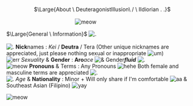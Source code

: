 <p align="center">
$\Large{About \ DeuteragonistIllusion\ / \ IIdiorian . .}$
</p>

ㅤㅤㅤㅤㅤㅤㅤㅤㅤㅤㅤㅤㅤㅤ![meow](https://64.media.tumblr.com/3a5c65b2ad6e0351d30113982990f993/59529026e66043b3-75/s1280x1920/f8b35da75fdacfba7dde49582b59216940345c23.pnj)

$\Large{General \  Information}$ ![.](https://xyz.crd.co/assets/images/gallery17/a62799b2.gif?v=4ca63763) <br> <br> ![.](https://xyz.crd.co/assets/images/gallery11/7eed65f4.gif?v=4ca63763) **Nick**names : *Kei* / **Deutra** / Tera (Other unique nicknames are appreciated, just please nothing sexual or inappropriate ![um](https://xyz.crd.co/assets/images/gallery11/007c8a23.png?v=4ca63763)) <br> ![err](https://xyz.crd.co/assets/images/gallery14/0faffe51.gif?v=4ca63763) *Sexuality* & **Gender** : **Aro***ace* ![&](https://xyz.crd.co/assets/images/gallery02/8f340d0e.gif?v=4ca63763) Gender***fluid*** ![.](https://xyz.crd.co/assets/images/gallery21/55e8cfa6.png?v=4ca63763) <br> ![meow](https://xyz.crd.co/assets/images/gallery03/65842f23.gif?v=4ca63763) **Pronouns** & Terms :  Any Pronouns ![hehe](https://xyz.crd.co/assets/images/gallery11/0d3842d9.gif?v=4ca63763) Both female and masculine terms are appreciated ![.](https://xyz.crd.co/assets/images/gallery03/79dab917.png?v=4ca63763) <br> ![.](https://xyz.crd.co/assets/images/gallery03/f8f6e3dc.gif?v=4ca63763) *Age* & **Nationality** : Minor + Will only share if I'm comfortable ![aa](https://xyz.crd.co/assets/images/gallery03/5ff29e38.gif?v=4ca63763) & Southeast Asian (Filipino) ![yay](https://xyz.crd.co/assets/images/gallery10/2dc3bc32.gif?v=4ca63763)

![meow](https://watermelon.crd.co/assets/images/gallery16/58051872.gif?v=9a76615e)
